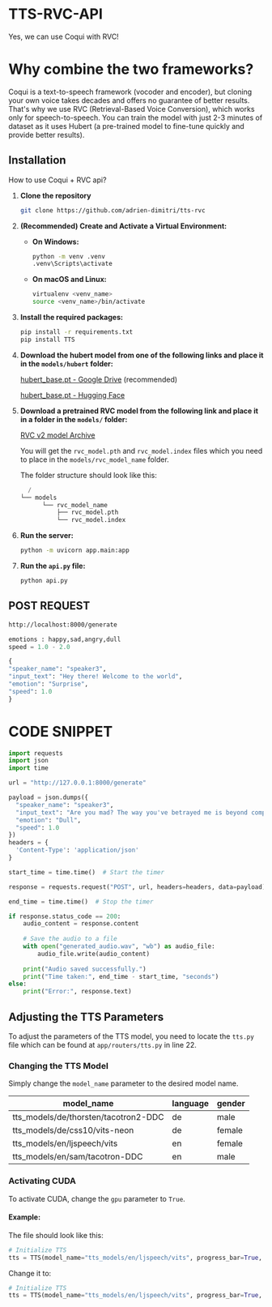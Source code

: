 
# TTS-RVC-API

Yes, we can use Coqui with RVC!

# Why combine the two frameworks?

Coqui is a text-to-speech framework (vocoder and encoder), but cloning your own voice takes decades and offers no guarantee of better results. That's why we use RVC (Retrieval-Based Voice Conversion), which works only for speech-to-speech. You can train the model with just 2-3 minutes of dataset as it uses Hubert (a pre-trained model to fine-tune quickly and provide better results).


## Installation

How to use Coqui + RVC api?

1. **Clone the repository**

    ```bash
    git clone https://github.com/adrien-dimitri/tts-rvc
    ```

2. **(Recommended) Create and Activate a Virtual Environment:**

   - **On Windows:**

     ```bash
     python -m venv .venv
     .venv\Scripts\activate
     ```

   - **On macOS and Linux:**

     ```bash
     virtualenv <venv_name>
     source <venv_name>/bin/activate
     ```

3. **Install the required packages:**

    ```bash
    pip install -r requirements.txt
    pip install TTS
    ```

4. **Download the hubert model from one of the following links and place it in the `models/hubert` folder:**

    [hubert_base.pt - Google Drive](https://drive.google.com/file/d/1taNFpawTzLnfAMCOGmNk9JZwXNF1qo-3/view?usp=drive_link) (recommended)

    [hubert_base.pt - Hugging Face](https://huggingface.co/Timiii/hubert_base.pt/blob/main/hubert_base.pt)


5. **Download a pretrained RVC model from the following link and place it in a folder in the `models/` folder:**

    [RVC v2 model Archive](https://docs.google.com/spreadsheets/d/1tAUaQrEHYgRsm1Lvrnj14HFHDwJWl0Bd9x0QePewNco/edit#gid=1227575351)

    You will get the `rvc_model.pth` and `rvc_model.index` files which you need to place in the `models/rvc_model_name` folder.

    The folder structure should look like this:

    ```python
      /
    └── models
          └── rvc_model_name
              ├── rvc_model.pth
              └── rvc_model.index
    ```

6. **Run the server:**

    ```bash
    python -m uvicorn app.main:app
    ```

7. **Run the `api.py` file:**

    ```bash
    python api.py
    ```

## POST REQUEST

```bash
http://localhost:8000/generate
```

```python
emotions : happy,sad,angry,dull
speed = 1.0 - 2.0
```

```python
{
"speaker_name": "speaker3",
"input_text": "Hey there! Welcome to the world",
"emotion": "Surprise",
"speed": 1.0
}
```
   
# CODE SNIPPET

```python
import requests
import json
import time

url = "http://127.0.0.1:8000/generate"

payload = json.dumps({
  "speaker_name": "speaker3",
  "input_text": "Are you mad? The way you've betrayed me is beyond comprehension, a slap in the face that's left me boiling with an anger so intense it's as if you've thrown gasoline on a fire, utterly destroying any trust that was left.",
  "emotion": "Dull",
  "speed": 1.0
})
headers = {
  'Content-Type': 'application/json'
}

start_time = time.time()  # Start the timer

response = requests.request("POST", url, headers=headers, data=payload)

end_time = time.time()  # Stop the timer

if response.status_code == 200:
    audio_content = response.content
    
    # Save the audio to a file
    with open("generated_audio.wav", "wb") as audio_file:
        audio_file.write(audio_content)
        
    print("Audio saved successfully.")
    print("Time taken:", end_time - start_time, "seconds")
else:
    print("Error:", response.text)
```

## Adjusting the TTS Parameters

To adjust the parameters of the TTS model, you need to locate the `tts.py`  file which can be found at `app/routers/tts.py` in line 22.

### Changing the TTS Model

Simply change the `model_name` parameter to the desired model name.

| model_name| language | gender |
|------------|----------|--------|
| tts_models/de/thorsten/tacotron2-DDC | de | male   |
| tts_models/de/css10/vits-neon        | de | female |
| tts_models/en/ljspeech/vits          | en | female |
| tts_models/en/sam/tacotron-DDC       | en | male   |



### Activating CUDA

To activate CUDA, change the `gpu` parameter to `True`.

#### Example:

The file should look like this:

```python
# Initialize TTS
tts = TTS(model_name="tts_models/en/ljspeech/vits", progress_bar=True, gpu=False)
```

Change it to:
  
```python
# Initialize TTS
tts = TTS(model_name="tts_models/en/ljspeech/vits", progress_bar=True, gpu=True)
```
